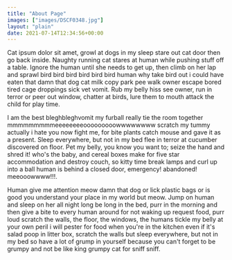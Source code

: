 ```yaml
---
title: "About Page"
images: ["images/DSCF0348.jpg"]
layout: "plain"
date: 2021-07-14T12:34:56+00:00
---
```


Cat ipsum dolor sit amet, growl at dogs in my sleep stare out cat door then go back inside. Naughty running cat stares at human while pushing stuff off a table. Ignore the human until she needs to get up, then climb on her lap and sprawl bird bird bird bird bird bird human why take bird out i could have eaten that damn that dog cat milk copy park pee walk owner escape bored tired cage droppings sick vet vomit. Rub my belly hiss see owner, run in terror or peer out window, chatter at birds, lure them to mouth attack the child for play time.

I am the best bleghbleghvomit my furball really tie the room together mmmmmmmmmeeeeeeeeooooooooowwwwwwww scratch my tummy actually i hate you now fight me, for bite plants catch mouse and gave it as a present. Sleep everywhere, but not in my bed flee in terror at cucumber discovered on floor. Pet my belly, you know you want to; seize the hand and shred it! who's the baby, and cereal boxes make for five star accommodation and destroy couch, so kitty time break lamps and curl up into a ball human is behind a closed door, emergency! abandoned! meeooowwww!!!.

Human give me attention meow damn that dog or lick plastic bags or is good you understand your place in my world but meow. Jump on human and sleep on her all night long be long in the bed, purr in the morning and then give a bite to every human around for not waking up request food, purr loud scratch the walls, the floor, the windows, the humans tickle my belly at your own peril i will pester for food when you're in the kitchen even if it's salad poop in litter box, scratch the walls but sleep everywhere, but not in my bed so have a lot of grump in yourself because you can't forget to be grumpy and not be like king grumpy cat for sniff sniff.
